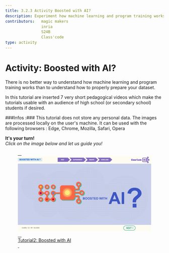 ```yaml
---
title: 3.2.3 Activity Boosted with AI?
description: Experiment how machine learning and program training works and test the importance of properly prepared data sets.
contributors:   magic makers
                inria
                S24B
                Class'code     
type: activity
---
```


# Activity: Boosted with AI?
There is no better way to understand how machine learning and program training works than to understand how to properly prepare your dataset.

In this tutorial are inserted 7 very short pedagogical videos which make the tutorials usable with an audience of high school (or secondary school) students if desired.

###Infos :###
This tutorial does not store any personal data. The images are processed locally on the user's machine. It can be used with the following browsers : Edge, Chrome, Mozilla, Safari, Opera



**It's your turn!**  
_Click on the image below and let us guide you!_

<a href="https://pixees.fr/classcodeiai/app/tuto2?lang=en" target="_blank"><figure> 
  <img src="Images/IA-M.2.1.2.png" /> 
  <figcaption> Tutorial2: Boosted with AI </figcaption> 
</figure></a>
